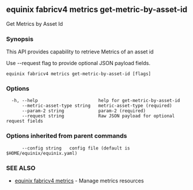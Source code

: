 ## equinix fabricv4 metrics get-metric-by-asset-id

Get Metrics by Asset Id

### Synopsis

This API provides capability to retrieve Metrics of an asset id

Use --request flag to provide optional JSON payload fields.

```
equinix fabricv4 metrics get-metric-by-asset-id [flags]
```

### Options

```
  -h, --help                       help for get-metric-by-asset-id
      --metric-asset-type string   metric-asset-type (required)
      --param-2 string             param-2 (required)
      --request string             Raw JSON payload for optional request fields
```

### Options inherited from parent commands

```
      --config string   config file (default is $HOME/equinix/equinix.yaml)
```

### SEE ALSO

* [equinix fabricv4 metrics](equinix_fabricv4_metrics.md)	 - Manage metrics resources

